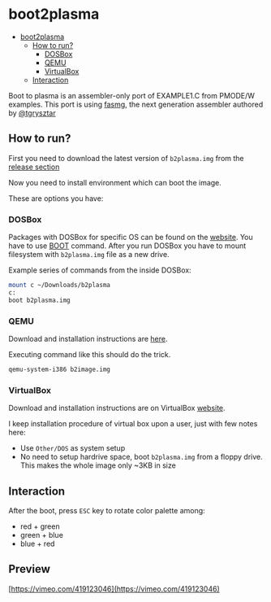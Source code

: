# boot2plasma

- [boot2plasma](#boot2plasma)
	- [How to run?](#how-to-run)
		- [DOSBox](#dosbox)
		- [QEMU](#qemu)
		- [VirtualBox](#virtualbox)
	- [Interaction](#interaction)

Boot to plasma is an assembler-only port of EXAMPLE1.C from PMODE/W examples. This port is using [fasmg](https://flatassembler.net/download.php), the next generation assembler authored by [@tgrysztar](https://github.com/tgrysztar)

## How to run?

First you need to download the latest version of `b2plasma.img` from the [release section](https://github.com/littleli/boot2plasma/releases)

Now you need to install environment which can boot the image.

These are options you have:


### DOSBox

Packages with DOSBox for specific OS can be found on the [website](https://www.dosbox.com/download.php?main=1). You have to use [BOOT](https://www.dosbox.com/wiki/BOOT) command. After you run DOSBox you have to mount filesystem with `b2plasma.img` file as a new drive.

Example series of commands from the inside DOSBox:
```sh
mount c ~/Downloads/b2plasma
c:
boot b2plasma.img
```

### QEMU

Download and installation instructions are [here](https://www.qemu.org/download).

Executing command like this should do the trick.
```sh
qemu-system-i386 b2image.img
```

### VirtualBox

Download and installation instructions are on VirtualBox [website](https://www.virtualbox.org).

I keep installation procedure of virtual box upon a user, just with few notes here:

- Use `Other/DOS` as system setup
- No need to setup hardrive space, boot `b2plasma.img` from a floppy drive. This makes the whole image only ~3KB in size

## Interaction

After the boot, press `ESC` key to rotate color palette among:
- red + green
- green + blue
- blue + red

## Preview

[https://vimeo.com/419123046](https://vimeo.com/419123046)
